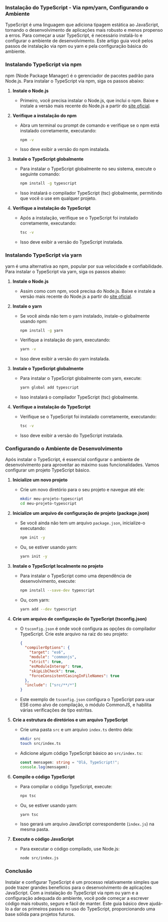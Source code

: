 ### Instalação do TypeScript - Via npm/yarn, Configurando o Ambiente

TypeScript é uma linguagem que adiciona tipagem estática ao JavaScript, tornando o desenvolvimento de aplicações mais
robusto e menos propenso a erros. Para começar a usar TypeScript, é necessário instalá-lo e configurar o ambiente de
desenvolvimento. Este artigo guia você pelos passos de instalação via npm ou yarn e pela configuração básica do
ambiente.

### Instalando TypeScript via npm

npm (Node Package Manager) é o gerenciador de pacotes padrão para Node.js. Para instalar o TypeScript via npm, siga os
passos abaixo:

1. **Instale o Node.js**
    - Primeiro, você precisa instalar o Node.js, que inclui o npm. Baixe e instale a versão mais recente do Node.js a
      partir do [site oficial](https://nodejs.org/).

2. **Verifique a instalação do npm**
    - Abra um terminal ou prompt de comando e verifique se o npm está instalado corretamente, executando:
      ```sh
      npm -v
      ```
    - Isso deve exibir a versão do npm instalada.

3. **Instale o TypeScript globalmente**
    - Para instalar o TypeScript globalmente no seu sistema, execute o seguinte comando:
      ```sh
      npm install -g typescript
      ```
    - Isso instalará o compilador TypeScript (tsc) globalmente, permitindo que você o use em qualquer projeto.

4. **Verifique a instalação do TypeScript**
    - Após a instalação, verifique se o TypeScript foi instalado corretamente, executando:
      ```sh
      tsc -v
      ```
    - Isso deve exibir a versão do TypeScript instalada.

### Instalando TypeScript via yarn

yarn é uma alternativa ao npm, popular por sua velocidade e confiabilidade. Para instalar o TypeScript via yarn, siga os
passos abaixo:

1. **Instale o Node.js**
    - Assim como com npm, você precisa do Node.js. Baixe e instale a versão mais recente do Node.js a partir
      do [site oficial](https://nodejs.org/).

2. **Instale o yarn**
    - Se você ainda não tem o yarn instalado, instale-o globalmente usando npm:
      ```sh
      npm install -g yarn
      ```
    - Verifique a instalação do yarn, executando:
      ```sh
      yarn -v
      ```
    - Isso deve exibir a versão do yarn instalada.

3. **Instale o TypeScript globalmente**
    - Para instalar o TypeScript globalmente com yarn, execute:
      ```sh
      yarn global add typescript
      ```
    - Isso instalará o compilador TypeScript (tsc) globalmente.

4. **Verifique a instalação do TypeScript**
    - Verifique se o TypeScript foi instalado corretamente, executando:
      ```sh
      tsc -v
      ```
    - Isso deve exibir a versão do TypeScript instalada.

### Configurando o Ambiente de Desenvolvimento

Após instalar o TypeScript, é essencial configurar o ambiente de desenvolvimento para aproveitar ao máximo suas
funcionalidades. Vamos configurar um projeto TypeScript básico.

1. **Inicialize um novo projeto**
    - Crie um novo diretório para o seu projeto e navegue até ele:
      ```sh
      mkdir meu-projeto-typescript
      cd meu-projeto-typescript
      ```

2. **Inicialize um arquivo de configuração de projeto (package.json)**
    - Se você ainda não tem um arquivo `package.json`, inicialize-o executando:
      ```sh
      npm init -y
      ```
    - Ou, se estiver usando yarn:
      ```sh
      yarn init -y
      ```

3. **Instale o TypeScript localmente no projeto**
    - Para instalar o TypeScript como uma dependência de desenvolvimento, execute:
      ```sh
      npm install --save-dev typescript
      ```
    - Ou, com yarn:
      ```sh
      yarn add --dev typescript
      ```

4. **Crie um arquivo de configuração do TypeScript (tsconfig.json)**
    - O `tsconfig.json` é onde você configura as opções do compilador TypeScript. Crie este arquivo na raiz do seu
      projeto:
      ```json
      {
        "compilerOptions": {
          "target": "es6",
          "module": "commonjs",
          "strict": true,
          "esModuleInterop": true,
          "skipLibCheck": true,
          "forceConsistentCasingInFileNames": true
        },
        "include": ["src/**/*"]
      }
      ```
    - Este exemplo de `tsconfig.json` configura o TypeScript para usar ES6 como alvo de compilação, o módulo CommonJS, e
      habilita várias verificações de tipo estritas.

5. **Crie a estrutura de diretórios e um arquivo TypeScript**
    - Crie uma pasta `src` e um arquivo `index.ts` dentro dela:
      ```sh
      mkdir src
      touch src/index.ts
      ```
    - Adicione algum código TypeScript básico ao `src/index.ts`:
      ```typescript
      const mensagem: string = "Olá, TypeScript!";
      console.log(mensagem);
      ```

6. **Compile o código TypeScript**
    - Para compilar o código TypeScript, execute:
      ```sh
      npx tsc
      ```
    - Ou, se estiver usando yarn:
      ```sh
      yarn tsc
      ```
    - Isso gerará um arquivo JavaScript correspondente (`index.js`) na mesma pasta.

7. **Execute o código JavaScript**
    - Para executar o código compilado, use Node.js:
      ```sh
      node src/index.js
      ```

### Conclusão

Instalar e configurar TypeScript é um processo relativamente simples que pode trazer grandes benefícios para o
desenvolvimento de aplicações JavaScript. Com a instalação do TypeScript via npm ou yarn e a configuração adequada do
ambiente, você pode começar a escrever código mais robusto, seguro e fácil de manter. Este guia básico deve ajudá-lo a
dar os primeiros passos no uso do TypeScript, proporcionando uma base sólida para projetos futuros.